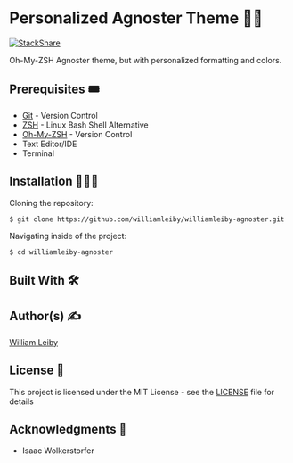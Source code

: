 # Personalized Agnoster Theme 👨‍🎨

[![StackShare](https://img.shields.io/badge/tech-stack-0690fa.svg?style=flat)](https://stackshare.io/williamleiby/williamleiby-agnoster)

Oh-My-ZSH Agnoster theme, but with personalized formatting and colors.

## Prerequisites 🎟

* [Git](https://git-scm.com) - Version Control
* [ZSH](https://git-scm.com) - Linux Bash Shell Alternative
* [Oh-My-ZSH](https://git-scm.com) - Version Control
* Text Editor/IDE
* Terminal

## Installation 👷🏼‍♂️

Cloning the repository:

```
$ git clone https://github.com/williamleiby/williamleiby-agnoster.git
```

Navigating inside of the project:

```
$ cd williamleiby-agnoster
```

## Built With 🛠

## Author(s) ✍️

[William Leiby](https://github.com/williamleiby)

## License 📄

This project is licensed under the MIT License - see the [LICENSE](LICENSE) file for details

## Acknowledgments 👏

* Isaac Wolkerstorfer
